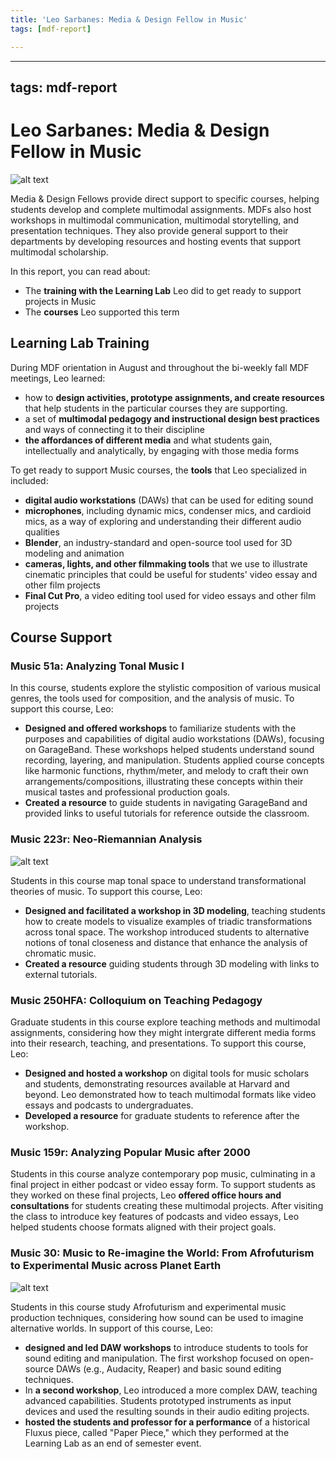 ```yaml
---
title: 'Leo Sarbanes: Media & Design Fellow in Music'
tags: [mdf-report]

---
```


---
tags: mdf-report
---

# Leo Sarbanes: Media & Design Fellow in Music

![alt text](https://files.slack.com/files-pri/T0HTW3H0V-F083HRXHN9L/mdf-fall-2024-2.png?pub_secret=2dde595170)

Media & Design Fellows provide direct support to specific courses, helping students develop and complete multimodal assignments. MDFs also host workshops in multimodal communication, multimodal storytelling, and presentation techniques. They also provide general support to their departments by developing resources and hosting events that support multimodal scholarship.

In this report, you can read about:
* The **training with the Learning Lab** Leo did to get ready to support projects in Music
* The **courses** Leo supported this term

## Learning Lab Training

During MDF orientation in August and throughout the bi-weekly fall MDF meetings, Leo learned:
* how to **design activities, prototype assignments, and create resources** that help students in the particular courses they are supporting.
* a set of **multimodal pedagogy and instructional design best practices** and ways of connecting it to their discipline
* **the affordances of different media** and what students gain, intellectually and analytically, by engaging with those media forms

To get ready to support Music courses, the **tools** that Leo specialized in included:
* **digital audio workstations** (DAWs) that can be used for editing sound
* **microphones**, including dynamic mics, condenser mics, and cardioid mics, as a way of exploring and understanding their different audio qualities
* **Blender**, an industry-standard and open-source tool used for 3D modeling and animation
* **cameras, lights, and other filmmaking tools** that we use to illustrate cinematic principles that could be useful for students' video essay and other film projects
* **Final Cut Pro**, a video editing tool used for video essays and other film projects

## Course Support

### **Music 51a: Analyzing Tonal Music I**

In this course, students explore the stylistic composition of various musical genres, the tools used for composition, and the analysis of music. To support this course, Leo:

- **Designed and offered workshops** to familiarize students with the purposes and capabilities of digital audio workstations (DAWs), focusing on GarageBand. These workshops helped students understand sound recording, layering, and manipulation. Students applied course concepts like harmonic functions, rhythm/meter, and melody to craft their own arrangements/compositions, illustrating these concepts within their musical tastes and professional production goals.
- **Created a resource** to guide students in navigating GarageBand and provided links to useful tutorials for reference outside the classroom.

### **Music 223r: Neo-Riemannian Analysis**

![alt text](https://files.slack.com/files-pri/T0HTW3H0V-F0843UVDVHD/leo-blend-2_360.gif?pub_secret=2a3e4ac00d)

Students in this course map tonal space to understand transformational theories of music. To support this course, Leo:

- **Designed and facilitated a workshop in 3D modeling**, teaching students how to create models to visualize examples of triadic transformations across tonal space. The workshop introduced students to alternative notions of tonal closeness and distance that enhance the analysis of chromatic music.
- **Created a resource** guiding students through 3D modeling with links to external tutorials.


### **Music 250HFA: Colloquium on Teaching Pedagogy**

Graduate students in this course explore teaching methods and multimodal assignments, considering how they might intergrate different media forms into their research, teaching, and presentations. To support this course, Leo:

- **Designed and hosted a workshop** on digital tools for music scholars and students, demonstrating resources available at Harvard and beyond. Leo demonstrated how to teach multimodal formats like video essays and podcasts to undergraduates.
- **Developed a resource** for graduate students to reference after the workshop.

### **Music 159r: Analyzing Popular Music after 2000**

Students in this course analyze contemporary pop music, culminating in a final project in either podcast or video essay form. To support students as they worked on these final projects, Leo **offered office hours and consultations** for students creating these multimodal projects. After visiting the class to introduce key features of podcasts and video essays, Leo helped students choose formats aligned with their project goals.

### **Music 30: Music to Re-imagine the World: From Afrofuturism to Experimental Music across Planet Earth**

![alt text](https://files.slack.com/files-pri/T0HTW3H0V-F085ZAQJWE4/paper-piece-2_360.gif?pub_secret=007e28a91b)

Students in this course study Afrofuturism and experimental music production techniques, considering how sound can be used to imagine alternative worlds. In support of this course, Leo:
* **designed and led DAW workshops** to introduce students to tools for sound editing and manipulation. The first workshop focused on open-source DAWs (e.g., Audacity, Reaper) and basic sound editing techniques. 
* In **a second workshop**, Leo introduced a more complex DAW, teaching advanced capabilities. Students prototyped instruments as input devices and used the resulting sounds in their audio editing projects. 
* **hosted the students and professor for a performance** of a historical Fluxus piece, called "Paper Piece," which they performed at the Learning Lab as an end of semester event.


